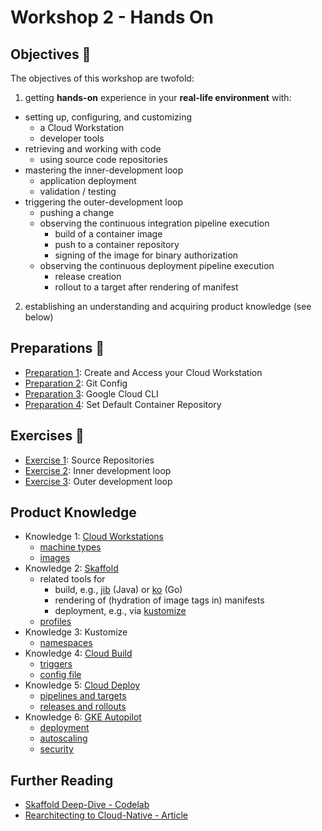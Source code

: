 # Workshop 2 - Hands On

## Objectives 🎯

The objectives of this workshop are twofold:

1. getting **hands-on** experience in your **real-life environment** with:
  - setting up, configuring, and customizing
    - a Cloud Workstation
    - developer tools
  - retrieving and working with code
    - using source code repositories
  - mastering the inner-development loop
    - application deployment
    - validation / testing
  - triggering the outer-development loop
    - pushing a change
    - observing the continuous integration pipeline execution
      - build of a container image
      - push to a container repository
      - signing of the image for binary authorization
    - observing the continuous deployment pipeline execution
      - release creation
      - rollout to a target after rendering of manifest
2. establishing an understanding and acquiring product knowledge (see below)

## Preparations 📝

- [Preparation 1](01_workstation/): Create and Access your Cloud Workstation
- [Preparation 2](02_git-config/): Git Config
- [Preparation 3](03_gcloud/): Google Cloud CLI
- [Preparation 4](04_skaffold/): Set Default Container Repository

## Exercises 📝

- [Exercise 1](E1_git-clone/): Source Repositories
- [Exercise 2](E2_skaffold-dev/): Inner development loop
- [Exercise 3](E3_git-push/): Outer development loop

## Product Knowledge

- Knowledge 1: [Cloud Workstations](https://cloud.google.com/workstations/docs/overview)
  - [machine types](https://cloud.google.com/workstations/docs/available-machine-types)
  - [images](https://cloud.google.com/workstations/docs/preconfigured-base-images)
- Knowledge 2: [Skaffold](https://skaffold.dev/)
  - related tools for
    - build, e.g., [jib](https://skaffold.dev/docs/builders/builder-types/jib/) (Java) or [ko](https://ko.build/) (Go)
    - rendering of (hydration of image tags in) manifests
    - deployment, e.g., via [kustomize](https://kustomize.io/)
  - [profiles](https://skaffold.dev/docs/environment/profiles/)
- Knowledge 3: Kustomize
  - [namespaces](https://kubectl.docs.kubernetes.io/references/kustomize/kustomization/namespace/)
- Knowledge 4: [Cloud Build](https://cloud.google.com/build/docs/overview)
  - [triggers](https://cloud.google.com/build/docs/triggers)
  - [config file](https://cloud.google.com/build/docs/build-config-file-schema)
- Knowledge 5: [Cloud Deploy](https://cloud.google.com/deploy/docs/overview)
  - [pipelines and targets](https://cloud.google.com/deploy/docs/create-pipeline-targets)
  - [releases and rollouts](https://cloud.google.com/deploy/docs/view-release)
- Knowledge 6: [GKE Autopilot](https://cloud.google.com/kubernetes-engine/docs/concepts/autopilot-overview)
  - [deployment](https://cloud.google.com/kubernetes-engine/docs/concepts/autopilot-compute-classes)
  - [autoscaling](https://cloud.google.com/kubernetes-engine/docs/concepts/autopilot-overview#scale_workloads)
  - [security](https://cloud.google.com/kubernetes-engine/docs/concepts/autopilot-security)

## Further Reading

- [Skaffold Deep-Dive - Codelab](https://codelabs.developers.google.com/skaffold-deep-dive)
- [Rearchitecting to Cloud-Native - Article](https://cloud.google.com/resources/rearchitecting-to-cloud-native)
